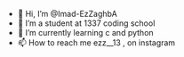 - 👋 Hi, I’m @Imad-EzZaghbA
- 👀 I’m a student at 1337 coding school
- 🌱 I’m currently learning c and python
- 📫 How to reach me ezz__13 , on instagram

